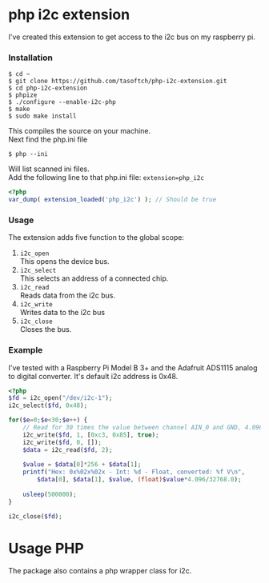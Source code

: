# php i2c extension
I've created this extension to get access to the i2c bus on my raspberry pi.

### Installation
```bin
$ cd ~
$ git clone https://github.com/tasoftch/php-i2c-extension.git
$ cd php-i2c-extension
$ phpize
$ ./configure --enable-i2c-php
$ make
$ sudo make install
```
This compiles the source on your machine.  
Next find the php.ini file
```bin
$ php --ini
```
Will list scanned ini files.  
Add the following line to that php.ini file:
```extension=php_i2c```
```php
<?php
var_dump( extension_loaded('php_i2c') ); // Should be true
```

### Usage
The extension adds five function to the global scope:
1. ```i2c_open```  
    This opens the device bus.
1. ```i2c_select```  
    This selects an address of a connected chip.
1. ```i2c_read```  
    Reads data from the i2c bus.
1. ```i2c_write```  
    Writes data to the i2c bus
1. ```i2c_close```  
    Closes the bus.
    
### Example
I've tested with a Raspberry Pi Model B 3+ and the Adafruit ADS1115 analog to digital converter.
It's default i2c address is 0x48.
```php
<?php
$fd = i2c_open("/dev/i2c-1");
i2c_select($fd, 0x48);

for($e=0;$e<30;$e++) {
    // Read for 30 times the value between channel AIN_0 and GND, 4.096 V, 128 samples/s
    i2c_write($fd, 1, [0xc3, 0x85], true);
    i2c_write($fd, 0, []);
    $data = i2c_read($fd, 2);
    
    $value = $data[0]*256 + $data[1];
    printf("Hex: 0x%02x%02x - Int: %d - Float, converted: %f V\n",
        $data[0], $data[1], $value, (float)$value*4.096/32768.0);
    
    usleep(500000);
}

i2c_close($fd);
```

# Usage PHP
The package also contains a php wrapper class for i2c.